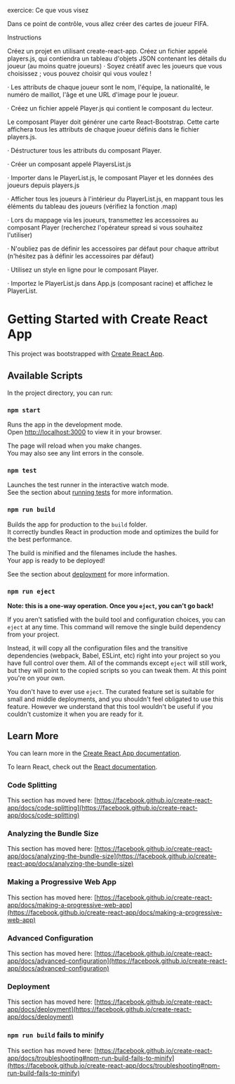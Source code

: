 exercice:
Ce que vous visez

Dans ce point de contrôle, vous allez créer des cartes de joueur FIFA.


Instructions

Créez un projet en utilisant create-react-app.
Créez un fichier appelé players.js, qui contiendra un tableau d'objets JSON contenant les détails du joueur (au moins quatre joueurs)
· Soyez créatif avec les joueurs que vous choisissez ; vous pouvez choisir qui vous voulez !

· Les attributs de chaque joueur sont le nom, l'équipe, la nationalité, le numéro de maillot, l'âge et une URL d'image pour le joueur.

· Créez un fichier appelé Player.js qui contient le composant du lecteur.

Le composant Player doit générer une carte React-Bootstrap. Cette carte affichera tous les attributs de chaque joueur définis dans le fichier players.js.

· Déstructurer tous les attributs du composant Player.

· Créer un composant appelé PlayersList.js

· Importer dans le PlayerList.js, le composant Player et les données des joueurs depuis players.js

· Afficher tous les joueurs à l'intérieur du PlayerList.js, en mappant tous les éléments du tableau des joueurs (vérifiez la fonction .map)

· Lors du mappage via les joueurs, transmettez les accessoires au composant Player (recherchez l'opérateur spread si vous souhaitez l'utiliser)

· N'oubliez pas de définir les accessoires par défaut pour chaque attribut (n'hésitez pas à définir les accessoires par défaut)

· Utilisez un style en ligne pour le composant Player.

· Importez le PlayerList.js dans App.js (composant racine) et affichez le PlayerList.














# Getting Started with Create React App

This project was bootstrapped with [Create React App](https://github.com/facebook/create-react-app).

## Available Scripts

In the project directory, you can run:

### `npm start`

Runs the app in the development mode.\
Open [http://localhost:3000](http://localhost:3000) to view it in your browser.

The page will reload when you make changes.\
You may also see any lint errors in the console.

### `npm test`

Launches the test runner in the interactive watch mode.\
See the section about [running tests](https://facebook.github.io/create-react-app/docs/running-tests) for more information.

### `npm run build`

Builds the app for production to the `build` folder.\
It correctly bundles React in production mode and optimizes the build for the best performance.

The build is minified and the filenames include the hashes.\
Your app is ready to be deployed!

See the section about [deployment](https://facebook.github.io/create-react-app/docs/deployment) for more information.

### `npm run eject`

**Note: this is a one-way operation. Once you `eject`, you can't go back!**

If you aren't satisfied with the build tool and configuration choices, you can `eject` at any time. This command will remove the single build dependency from your project.

Instead, it will copy all the configuration files and the transitive dependencies (webpack, Babel, ESLint, etc) right into your project so you have full control over them. All of the commands except `eject` will still work, but they will point to the copied scripts so you can tweak them. At this point you're on your own.

You don't have to ever use `eject`. The curated feature set is suitable for small and middle deployments, and you shouldn't feel obligated to use this feature. However we understand that this tool wouldn't be useful if you couldn't customize it when you are ready for it.

## Learn More

You can learn more in the [Create React App documentation](https://facebook.github.io/create-react-app/docs/getting-started).

To learn React, check out the [React documentation](https://reactjs.org/).

### Code Splitting

This section has moved here: [https://facebook.github.io/create-react-app/docs/code-splitting](https://facebook.github.io/create-react-app/docs/code-splitting)

### Analyzing the Bundle Size

This section has moved here: [https://facebook.github.io/create-react-app/docs/analyzing-the-bundle-size](https://facebook.github.io/create-react-app/docs/analyzing-the-bundle-size)

### Making a Progressive Web App

This section has moved here: [https://facebook.github.io/create-react-app/docs/making-a-progressive-web-app](https://facebook.github.io/create-react-app/docs/making-a-progressive-web-app)

### Advanced Configuration

This section has moved here: [https://facebook.github.io/create-react-app/docs/advanced-configuration](https://facebook.github.io/create-react-app/docs/advanced-configuration)

### Deployment

This section has moved here: [https://facebook.github.io/create-react-app/docs/deployment](https://facebook.github.io/create-react-app/docs/deployment)

### `npm run build` fails to minify

This section has moved here: [https://facebook.github.io/create-react-app/docs/troubleshooting#npm-run-build-fails-to-minify](https://facebook.github.io/create-react-app/docs/troubleshooting#npm-run-build-fails-to-minify)
